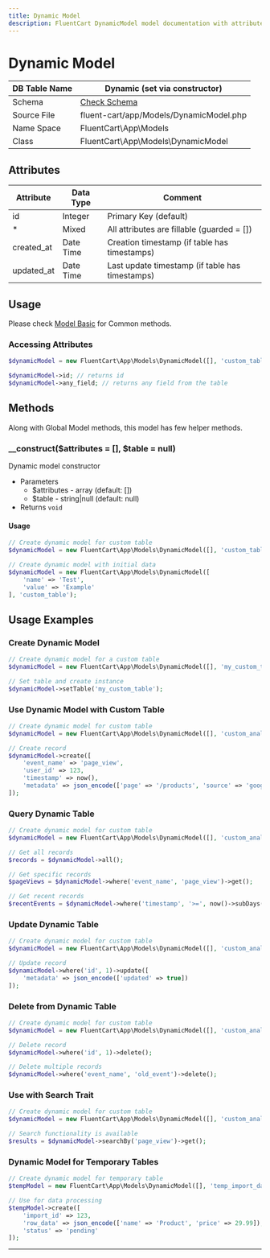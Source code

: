 ```yaml
---
title: Dynamic Model
description: FluentCart DynamicModel model documentation with attributes, scopes, relationships, and methods.
---
```


# Dynamic Model

| DB Table Name | Dynamic (set via constructor)               |
| ------------- | ------------------------------------------- |
| Schema        | [Check Schema](/database/schema)            |
| Source File   | fluent-cart/app/Models/DynamicModel.php    |
| Name Space    | FluentCart\App\Models                       |
| Class         | FluentCart\App\Models\DynamicModel          |

## Attributes

| Attribute          | Data Type | Comment |
| ------------------ | --------- | ------- |
| id                 | Integer   | Primary Key (default) |
| *                  | Mixed     | All attributes are fillable (guarded = []) |
| created_at         | Date Time | Creation timestamp (if table has timestamps) |
| updated_at         | Date Time | Last update timestamp (if table has timestamps) |

## Usage

Please check [Model Basic](/database/models) for Common methods.

### Accessing Attributes

```php
$dynamicModel = new FluentCart\App\Models\DynamicModel([], 'custom_table');

$dynamicModel->id; // returns id
$dynamicModel->any_field; // returns any field from the table
```

## Methods

Along with Global Model methods, this model has few helper methods.

### __construct($attributes = [], $table = null)

Dynamic model constructor

* Parameters  
   * $attributes - array (default: [])
   * $table - string|null (default: null)
* Returns `void`

#### Usage

```php
// Create dynamic model for custom table
$dynamicModel = new FluentCart\App\Models\DynamicModel([], 'custom_table');

// Create dynamic model with initial data
$dynamicModel = new FluentCart\App\Models\DynamicModel([
    'name' => 'Test',
    'value' => 'Example'
], 'custom_table');
```

## Usage Examples

### Create Dynamic Model

```php
// Create dynamic model for a custom table
$dynamicModel = new FluentCart\App\Models\DynamicModel([], 'my_custom_table');

// Set table and create instance
$dynamicModel->setTable('my_custom_table');
```

### Use Dynamic Model with Custom Table

```php
// Create dynamic model for custom table
$dynamicModel = new FluentCart\App\Models\DynamicModel([], 'custom_analytics');

// Create record
$dynamicModel->create([
    'event_name' => 'page_view',
    'user_id' => 123,
    'timestamp' => now(),
    'metadata' => json_encode(['page' => '/products', 'source' => 'google'])
]);
```

### Query Dynamic Table

```php
// Create dynamic model for custom table
$dynamicModel = new FluentCart\App\Models\DynamicModel([], 'custom_analytics');

// Get all records
$records = $dynamicModel->all();

// Get specific records
$pageViews = $dynamicModel->where('event_name', 'page_view')->get();

// Get recent records
$recentEvents = $dynamicModel->where('timestamp', '>=', now()->subDays(7))->get();
```

### Update Dynamic Table

```php
// Create dynamic model for custom table
$dynamicModel = new FluentCart\App\Models\DynamicModel([], 'custom_analytics');

// Update record
$dynamicModel->where('id', 1)->update([
    'metadata' => json_encode(['updated' => true])
]);
```

### Delete from Dynamic Table

```php
// Create dynamic model for custom table
$dynamicModel = new FluentCart\App\Models\DynamicModel([], 'custom_analytics');

// Delete record
$dynamicModel->where('id', 1)->delete();

// Delete multiple records
$dynamicModel->where('event_name', 'old_event')->delete();
```

### Use with Search Trait

```php
// Create dynamic model for custom table
$dynamicModel = new FluentCart\App\Models\DynamicModel([], 'custom_analytics');

// Search functionality is available
$results = $dynamicModel->searchBy('page_view')->get();
```

### Dynamic Model for Temporary Tables

```php
// Create dynamic model for temporary table
$tempModel = new FluentCart\App\Models\DynamicModel([], 'temp_import_data');

// Use for data processing
$tempModel->create([
    'import_id' => 123,
    'row_data' => json_encode(['name' => 'Product', 'price' => 29.99]),
    'status' => 'pending'
]);
```

---


